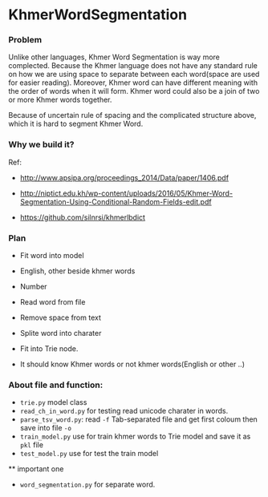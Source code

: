 # KhmerWordSegmentation

### Problem
Unlike other languages, Khmer Word Segmentation is way more complected. Because the Khmer language does not have any standard rule on how we are using space to separate between each word(space are used for easier reading). Moreover, Khmer word can have different meaning with the order of words when it will form. Khmer word could also be a join of two or more Khmer words together.


Because of uncertain rule of spacing and the complicated structure above, which it is hard to segment Khmer Word.

### Why we build it?


Ref:

- http://www.apsipa.org/proceedings_2014/Data/paper/1406.pdf

- http://niptict.edu.kh/wp-content/uploads/2016/05/Khmer-Word-Segmentation-Using-Conditional-Random-Fields-edit.pdf

- https://github.com/silnrsi/khmerlbdict

### Plan
- Fit word into model
- English, other beside khmer words
- Number

- Read word from file
- Remove space from text
- Splite word into charater
- Fit into Trie node.

- It should know Khmer words or not khmer words(English or other ..)

### About file and function:

- `trie.py` model class
- `read_ch_in_word.py` for testing read unicode charater in words.
- `parse_tsv_word.py`: read `-f` Tab-separated file and get first coloum then save into file `-o`
- `train_model.py` use for train khmer words to Trie model and save it as `pkl` file
- `test_model.py` use for test the train model


** important one

- `word_segmentation.py` for separate word.
